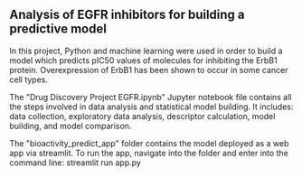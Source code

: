 ## Analysis of EGFR inhibitors for building a predictive model

In this project, Python and machine learning were used in order to build a model which predicts pIC50 values of molecules for inhibiting the ErbB1 protein. Overexpression of ErbB1 has been shown to occur in some cancer cell types.

The "Drug Discovery Project EGFR.ipynb" Jupyter notebook file contains all the steps involved in data analysis and statistical model building. It includes: data collection, exploratory data analysis, descriptor calculation, model building, and model comparison.

The "bioactivity_predict_app" folder contains the model deployed as a web app via streamlit. To run the app, navigate into the folder and enter into the command line: streamlit run app.py
